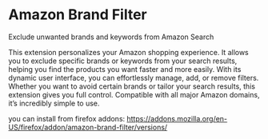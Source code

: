 # Amazon Brand Filter
Exclude unwanted brands and keywords from Amazon Search

This extension personalizes your Amazon shopping experience. It allows you to exclude specific brands or keywords from your search results, helping you find the products you want faster and more easily. With its dynamic user interface, you can effortlessly manage, add, or remove filters. Whether you want to avoid certain brands or tailor your search results, this extension gives you full control. Compatible with all major Amazon domains, it’s incredibly simple to use.

you can install from firefox addons:
https://addons.mozilla.org/en-US/firefox/addon/amazon-brand-filter/versions/
